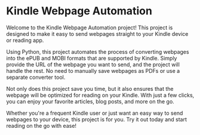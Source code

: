 # Kindle Webpage Automation

Welcome to the Kindle Webpage Automation project! This project is designed to make it easy to send webpages straight to your Kindle device or reading app.

Using Python, this project automates the process of converting webpages into the ePUB and MOBI formats that are supported by Kindle. Simply provide the URL of the webpage you want to send, and the project will handle the rest. No need to manually save webpages as PDFs or use a separate converter tool.

Not only does this project save you time, but it also ensures that the webpage will be optimized for reading on your Kindle. With just a few clicks, you can enjoy your favorite articles, blog posts, and more on the go.

Whether you're a frequent Kindle user or just want an easy way to send webpages to your device, this project is for you. Try it out today and start reading on the go with ease!
